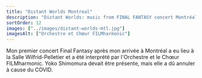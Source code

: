 ```yaml
---
title: "Distant Worlds Montreal"
description: "Distant Worlds: music from FINAL FANTASY concert Montréal (2020)"
sortOrder: 12
images: ["../images/distant-worlds-mtl.jpg"]
imagesAlt: ["Orchestre et Chœur FILMharmonic"]
---
```


Mon premier concert Final Fantasy après mon arrivée à Montréal a eu lieu à la Salle Wilfrid-Pelletier et a été interprété par l'Orchestre et le Chœur FILMharmonic. Yoko Shimomura devait être présente, mais elle a dû annuler à cause du COVID.
